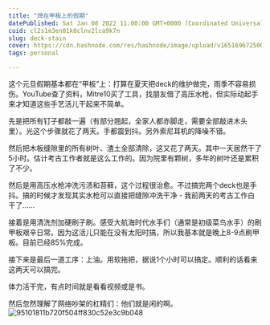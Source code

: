 ```yaml
---
title: "焊在甲板上的假期"
datePublished: Sat Jan 08 2022 11:00:00 GMT+0000 (Coordinated Universal Time)
cuid: cl2s1m3en01k0clnv2lca9k7n
slug: deck-stain
cover: https://cdn.hashnode.com/res/hashnode/image/upload/v1651696725007/jeA0KzfUG.jpeg
tags: personal

---
```


这个元旦假期基本都在“甲板”上：打算在夏天把deck的维护做完，雨季不容易损伤。YouTube查了资料，Mitre10买了工具，找朋友借了高压水枪，但实际动起手来才知道这些手艺活儿干起来不简单。

先是把所有钉子都敲一遍（有部分翘起，全家人都赤脚走，需要全部敲进木头里）。光这个步骤就花了两天。手都震到抖。另外索尼耳机的降噪不错。

然后把木板缝隙里的所有树叶、渣土全部清除，这又花了两天。其中一天居然干了5小时。估计考古工作者就是这么工作的。因为院里有颗树，多年的树叶还是累积了不少。

然后是用高压水枪冲洗污渍和苔藓，这个过程很治愈。不过搞完两个deck也是手抖。搞的时候才发现其实水枪可以直接把缝隙冲洗干净 - 我前两天的考古工作白干了……

接着是用清洗剂加硬刷子刷。感受大航海时代水手们（通常是初级菜鸟水手）的刷甲板艰辛日常。因为这活儿只能在没有太阳时搞，所以我基本就是晚上8-9点刷甲板。目前已经85%完成。

接下来是最后一道工序：上油。用软拖把，据说1个小时可以搞定。顺利的话看来这两天可以搞完。

体力活干完，有点时间就是看看视频或是书。

然后忽然理解了网络吵架的杠精们：他们就是闲的啊。
![95101811b720f504ff830c52e3c9b048](media/16455586303935/95101811b720f504ff830c52e3c9b048.jpeg)
